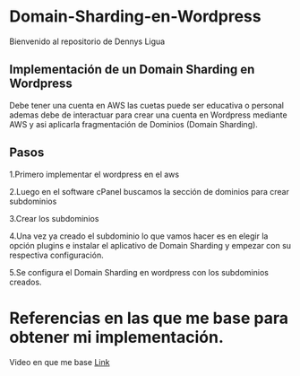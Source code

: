 # Domain-Sharding-en-Wordpress
Bienvenido al repositorio de Dennys Ligua

## Implementación de un Domain Sharding en Wordpress

Debe tener una cuenta en AWS las cuetas puede ser educativa o personal ademas debe de interactuar para crear una cuenta en Wordpress mediante AWS y asi aplicarla fragmentación de Dominios (Domain Sharding).

## Pasos

1.Primero implementar el wordpress en el aws

2.Luego en el software cPanel buscamos la sección de dominios para crear subdominios

3.Crear los subdominios

4.Una vez ya creado el subdominio lo que vamos hacer es en elegir la opción plugins e instalar el aplicativo de Domain Sharding y empezar con su respectiva configuración.

5.Se configura el Domain Sharding en wordpress  con los subdominios creados.


# Referencias en las que me base para obtener mi implementación.

Video en que me base [Link](https://www.youtube.com/watch?v=YqMU7ZkL-8w&list=PLbwZq2EBFdLqblSYuDqa-RqI9iXMJePEz&index=1)
